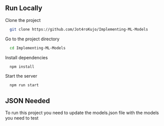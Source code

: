## Run Locally

Clone the project

```bash
  git clone https://github.com/Jot4roKujo/Implementing-ML-Models
```

Go to the project directory

```bash
  cd Implementing-ML-Models
```

Install dependencies

```bash
  npm install
```

Start the server

```bash
  npm run start
```

## JSON Needed

To run this project you need to update the models.json file with the models you need to test